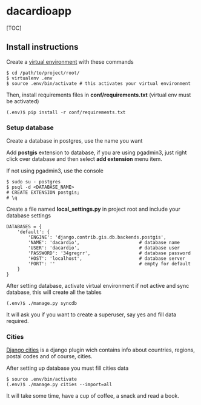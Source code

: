 # dacardioapp

[TOC]

## Install instructions

Create a [virtual environment](https://virtualenv.pypa.io/en/latest/) with these commands

```
$ cd /path/to/project/root/
$ virtualenv .env
$ source .env/bin/activate # this activates your virtual environment

```

Then, install requirements files in __conf/requirements.txt__ (virtual env must be activated)

```
(.env)$ pip install -r conf/requirements.txt

```

### Setup database

Create a database in postgres, use the name you want

Add __postgis__ extension to database, if you are using pgadmin3, just right click over database and then select __add extension__ menu item.

If not using pgadmin3, use the console

```
$ sudo su - postgres
$ psql -d <DATABASE_NAME>
# CREATE EXTENSION postgis;
# \q

```

Create a file named __local_settings.py__ in project root and include your database settings

```
DATABASES = {
    'default': {
        'ENGINE': 'django.contrib.gis.db.backends.postgis',
        'NAME': 'dacardio',                      # database name
        'USER': 'dacardio',                      # database user
        'PASSWORD': '34gregrr',                  # database password
        'HOST': 'localhost',                     # database server
        'PORT': ''                               # empty for default
    }
}

```

After setting database, activate virtual environment if not active and sync database, this will create all the tables

```
(.env)$ ./manage.py syncdb

```

It will ask you if you want to create a superuser, say yes and fill data required.


### Cities

[Django cities](https://github.com/coderholic/django-cities) is a django plugin wich contains info about countries, regions, postal codes and of course, cities.

After setting up database you must fill cities data

```
$ source .env/bin/activate
(.env)$ ./manage.py cities --import=all

```

It will take some time, have a cup of coffee, a snack and read a book.